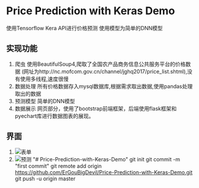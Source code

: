 # Price Prediction with Keras Demo
使用Tensorflow Kera API进行价格预测 使用模型为简单的DNN模型

## 实现功能
1. 爬虫 使用BeautifulSoup4,爬取了全国农产品商务信息公共服务平台的价格数据 (网址为http://nc.mofcom.gov.cn/channel/jghq2017/price_list.shtml),没有使用多线程,速度很慢
2. 数据处理 所有价格数据存入mysql数据库,根据需求取出数据,使用pandas处理取出的数据
3. 预测模型 简单的DNN模型
4. 数据展示 网页部分，使用了bootstrap前端框架，后端使用flask框架和pyechart库进行数据图表的展现。

## 界面
1. ![表单]()
2. ![预测]()
"# Price-Prediction-with-Keras-Demo"  git init git commit -m "first commit" git remote add origin https://github.com/ErGouBigDevil/Price-Prediction-with-Keras-Demo.git git push -u origin master
